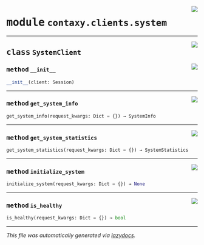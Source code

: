<!-- markdownlint-disable -->

<a href="https://github.com/ml-tooling/contaxy/blob/main/backend/src/contaxy/clients/system.py#L0"><img align="right" style="float:right;" src="https://img.shields.io/badge/-source-cccccc?style=flat-square"></a>

# <kbd>module</kbd> `contaxy.clients.system`






---

<a href="https://github.com/ml-tooling/contaxy/blob/main/backend/src/contaxy/clients/system.py#L11"><img align="right" style="float:right;" src="https://img.shields.io/badge/-source-cccccc?style=flat-square"></a>

## <kbd>class</kbd> `SystemClient`




<a href="https://github.com/ml-tooling/contaxy/blob/main/backend/src/contaxy/clients/system.py#L12"><img align="right" style="float:right;" src="https://img.shields.io/badge/-source-cccccc?style=flat-square"></a>

### <kbd>method</kbd> `__init__`

```python
__init__(client: Session)
```








---

<a href="https://github.com/ml-tooling/contaxy/blob/main/backend/src/contaxy/clients/system.py#L15"><img align="right" style="float:right;" src="https://img.shields.io/badge/-source-cccccc?style=flat-square"></a>

### <kbd>method</kbd> `get_system_info`

```python
get_system_info(request_kwargs: Dict = {}) → SystemInfo
```





---

<a href="https://github.com/ml-tooling/contaxy/blob/main/backend/src/contaxy/clients/system.py#L25"><img align="right" style="float:right;" src="https://img.shields.io/badge/-source-cccccc?style=flat-square"></a>

### <kbd>method</kbd> `get_system_statistics`

```python
get_system_statistics(request_kwargs: Dict = {}) → SystemStatistics
```





---

<a href="https://github.com/ml-tooling/contaxy/blob/main/backend/src/contaxy/clients/system.py#L30"><img align="right" style="float:right;" src="https://img.shields.io/badge/-source-cccccc?style=flat-square"></a>

### <kbd>method</kbd> `initialize_system`

```python
initialize_system(request_kwargs: Dict = {}) → None
```





---

<a href="https://github.com/ml-tooling/contaxy/blob/main/backend/src/contaxy/clients/system.py#L20"><img align="right" style="float:right;" src="https://img.shields.io/badge/-source-cccccc?style=flat-square"></a>

### <kbd>method</kbd> `is_healthy`

```python
is_healthy(request_kwargs: Dict = {}) → bool
```








---

_This file was automatically generated via [lazydocs](https://github.com/ml-tooling/lazydocs)._

